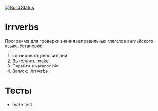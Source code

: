 [![Build Status](https://travis-ci.org/dimstf/IV.svg?branch=master)](https://travis-ci.org/dimstf/IV)
# Irrverbs #
Программа для проверки знания неправильных глаголов английского языка.
Установка:
1. клонировать репозиторий
2. Выполнить: make
3. Перейти в каталог bin
4. Запуск: ./irrverbs
# Тесты #
- make test

